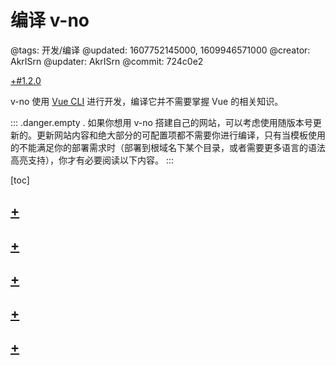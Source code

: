 # 编译 v-no

@tags: 开发/编译
@updated: 1607752145000, 1609946571000
@creator: AkrISrn
@updater: AkrISrn
@commit: 724c0e2

[+#1.2.0](/snippets/version-when-last-update.md)

v-no 使用 [Vue CLI](https://cli.vuejs.org/zh/) 进行开发，编译它并不需要掌握 Vue 的相关知识。

::: .danger.empty .
如果你想用 v-no 搭建自己的网站，可以考虑使用随版本号更新的[](/docs/template.md "#")。更新网站内容和绝大部分的可配置项都不需要你进行编译，只有当模板使用的[](/docs/env-vars.md "#")不能满足你的部署需求时（部署到根域名下某个目录，或者需要更多语言的语法高亮支持），你才有必要阅读以下内容。
:::

[toc]

## [+](/docs/compile-steps.md)

## [+](/docs/dist-struct.md)

## [+](/docs/modern-mode.md)

## [+](/docs/env-vars.md)

## [+](/docs/compile-prismjs.md)
